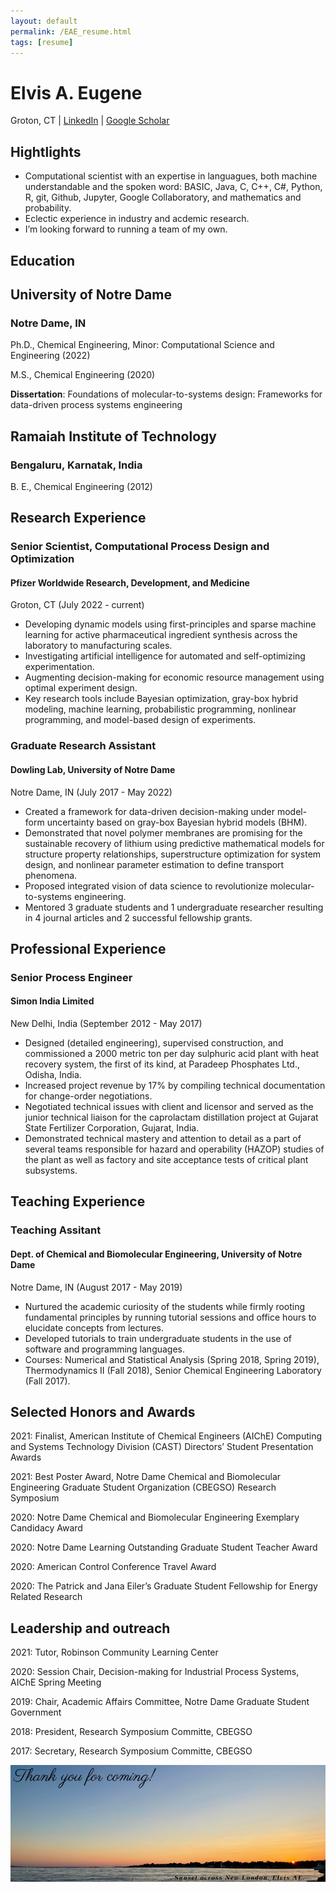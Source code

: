 ```yaml
---
layout: default
permalink: /EAE_resume.html
tags: [resume]
---
```

# Elvis A. Eugene

Groton, CT | [LinkedIn](www.linkedin.com/in/elviseugene/) | [Google Scholar](https://scholar.google.com/citations?user=RCvn620AAAAJ&hl=en)

## Hightlights
* Computational scientist with an expertise in languagues, both machine understandable and the spoken word: BASIC, Java, C, C++, C#, Python, R, git, Github, Jupyter, Google Collaboratory, and mathematics and probability.
* Eclectic experience in industry and acdemic research.
* I’m looking forward to running a team of my own.

## Education

## University of Notre Dame
### Notre Dame, IN
Ph.D., Chemical Engineering, Minor: Computational Science and Engineering (2022)

M.S., Chemical Engineering (2020)

**Dissertation**: Foundations of molecular-to-systems design: Frameworks for data-driven process systems engineering

## Ramaiah Institute of Technology
### Bengaluru, Karnatak, India
B. E., Chemical Engineering (2012)

## Research Experience
### Senior Scientist, Computational Process Design and Optimization
#### Pfizer Worldwide Research, Development, and Medicine
Groton, CT (July 2022 - current)
*  Developing dynamic models using first-principles and sparse machine learning for active pharmaceutical ingredient synthesis across the laboratory to manufacturing scales.
*  Investigating artificial intelligence for automated and self-optimizing experimentation.
*  Augmenting decision-making for economic resource management using optimal experiment design.
*  Key research tools include Bayesian optimization, gray-box hybrid modeling, machine learning, probabilistic programming, nonlinear programming, and model-based design of experiments.

### Graduate Research Assistant 
#### Dowling Lab, University of Notre Dame
Notre Dame, IN (July 2017 - May 2022)
* Created a framework for data-driven decision-making under model-form uncertainty based on gray-box Bayesian hybrid models (BHM).
* Demonstrated that novel polymer membranes are promising for the sustainable recovery of lithium using predictive mathematical models for structure property relationships, superstructure optimization for system design, and nonlinear parameter estimation to define transport phenomena.
* Proposed integrated vision of data science to revolutionize molecular-to-systems engineering.
* Mentored 3 graduate students and 1 undergraduate researcher resulting in 4 journal articles and 2 successful
fellowship grants.

## Professional Experience
### Senior Process Engineer 
#### Simon India Limited 
New Delhi, India (September 2012 - May 2017)
* Designed (detailed engineering), supervised construction, and commissioned a 2000 metric ton per day sulphuric acid plant with heat recovery system, the first of its kind, at Paradeep Phosphates Ltd., Odisha, India.
* Increased project revenue by 17% by compiling technical documentation for change-order negotiations.
* Negotiated technical issues with client and licensor and served as the junior technical liaison for the caprolactam distillation project at Gujarat State Fertilizer Corporation, Gujarat, India.
* Demonstrated technical mastery and attention to detail as a part of several teams responsible for hazard and operability (HAZOP) studies of the plant as well as factory and site acceptance tests of critical plant subsystems.

## Teaching Experience
### Teaching Assitant
#### Dept. of Chemical and Biomolecular Engineering, University of Notre Dame 
Notre Dame, IN (August 2017 - May 2019)
* Nurtured the academic curiosity of the students while firmly rooting fundamental principles by running tutorial sessions and office hours to elucidate concepts from lectures.
* Developed tutorials to train undergraduate students in the use of software and programming languages.
* Courses: Numerical and Statistical Analysis (Spring 2018, Spring 2019), Thermodynamics II (Fall 2018), Senior Chemical Engineering Laboratory (Fall 2017).

## Selected Honors and Awards
2021: Finalist, American Institute of Chemical Engineers (AIChE) Computing and Systems Technology Division (CAST) Directors’ Student Presentation Awards

2021: Best Poster Award, Notre Dame Chemical and Biomolecular Engineering Graduate Student Organization (CBEGSO) Research Symposium

2020: Notre Dame Chemical and Biomolecular Engineering Exemplary Candidacy Award 

2020: Notre Dame Learning Outstanding Graduate Student Teacher Award 

2020: American Control Conference Travel Award 

2020: The Patrick and Jana Eiler’s Graduate Student Fellowship for Energy Related Research

## Leadership and outreach
2021: Tutor, Robinson Community Learning Center 

2020: Session Chair, Decision-making for Industrial Process Systems, AIChE Spring Meeting 

2019: Chair, Academic Affairs Committee, Notre Dame Graduate Student Government 

2018: President, Research Symposium Committe, CBEGSO 

2017: Secretary, Research Symposium Committe, CBEGSO

![thankyouforcoming](assets/images/thank-you-sunset1.png)
